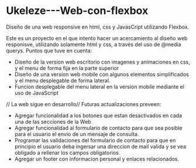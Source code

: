 # Ukeleze---Web-con-flexbox
Diseño de una web responsive en html, css y JavasCript utilizando Flexbox.

Este es un proyecto en el que intento hacer un acercamiento al diseño web responisve, utilizando solamente html y css, a través del uso de @media querys.
Puntos que tuve en cuenta:
- Diseño de la version web escritorio con imagenes y animaciones en css, y el menu de forma fija en la parte superior
- Diseño de una version web mobile con algunos elementos simplificados y el menu desplegable de forma lateral. 
- Funcion desplegable del menu lateral en la version mobile mediante el uso de JavaScript

// La web sigue en desarrollo//
Futuras actualizaciones preveen:
- Agregar funcionalidad a los botones que estan desactivados en cada una de las secciones de la Web
- Agregar funcionalidad al formulario de contacto para que sea posible para el usuario el envio de un mensaje de consulta.
- Programar las validaciones del formulario de contacto para que en principio el usuario deba ingersar una direccion de mail valida y se vea obligado a rellenar los campos obligatorios.
- Agregar un footer con informacion personal y enlaces relacionados.
